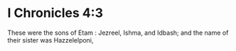 # I Chronicles 4:3

These were the sons of Etam : Jezreel, Ishma, and Idbash; and the name of their sister was Hazzelelponi,
